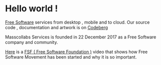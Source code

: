 # Hello world ! 

[Free Software](https://www.gnu.org/philosophy/free-sw.en.html) services from desktop , mobile and to cloud. Our source code , documentation and artwork is on [Codeberg](https://www.codeberg.org/masscollabs)


Masscollabs Services is founded in 22 December 2017 as a Free Software company and community.

[Here](https://media.libreplanet.org/mgoblin_media/media_entries/2741/FSF_30_720p.webm) is a [FSF ( Free Software Foundation )](https://www.fsf.org) video that shows how Free Software Movement has been started and why it is so important. 